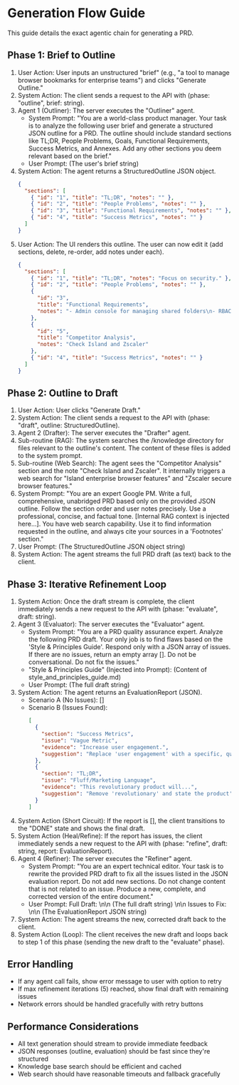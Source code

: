 # Generation Flow Guide

This guide details the exact agentic chain for generating a PRD.

## Phase 1: Brief to Outline

1. User Action: User inputs an unstructured "brief" (e.g., "a tool to manage browser bookmarks for enterprise teams") and clicks "Generate Outline."
2. System Action: The client sends a request to the API with (phase: "outline", brief: string).
3. Agent 1 (Outliner): The server executes the "Outliner" agent.
   - System Prompt: "You are a world-class product manager. Your task is to analyze the following user brief and generate a structured JSON outline for a PRD. The outline should include standard sections like TL;DR, People Problems, Goals, Functional Requirements, Success Metrics, and Annexes. Add any other sections you deem relevant based on the brief."
   - User Prompt: (The user's brief string)
4. System Action: The agent returns a StructuredOutline JSON object.
   ```json
   {
     "sections": [
       { "id": "1", "title": "TL;DR", "notes": "" },
       { "id": "2", "title": "People Problems", "notes": "" },
       { "id": "3", "title": "Functional Requirements", "notes": "" },
       { "id": "4", "title": "Success Metrics", "notes": "" }
     ]
   }
   ```
5. User Action: The UI renders this outline. The user can now edit it (add sections, delete, re-order, add notes under each).
   ```json
   {
     "sections": [
       { "id": "1", "title": "TL;DR", "notes": "Focus on security." },
       { "id": "2", "title": "People Problems", "notes": "" },
       {
         "id": "3",
         "title": "Functional Requirements",
         "notes": "- Admin console for managing shared folders\n- RBAC"
       },
       {
         "id": "5",
         "title": "Competitor Analysis",
         "notes": "Check Island and Zscaler"
       },
       { "id": "4", "title": "Success Metrics", "notes": "" }
     ]
   }
   ```

## Phase 2: Outline to Draft

1. User Action: User clicks "Generate Draft."
2. System Action: The client sends a request to the API with (phase: "draft", outline: StructuredOutline).
3. Agent 2 (Drafter): The server executes the "Drafter" agent.
4. Sub-routine (RAG): The system searches the /knowledge directory for files relevant to the outline's content. The content of these files is added to the system prompt.
5. Sub-routine (Web Search): The agent sees the "Competitor Analysis" section and the note "Check Island and Zscaler". It internally triggers a web search for "Island enterprise browser features" and "Zscaler secure browser features."
6. System Prompt: "You are an expert Google PM. Write a full, comprehensive, unabridged PRD based only on the provided JSON outline. Follow the section order and user notes precisely. Use a professional, concise, and factual tone. [Internal RAG context is injected here...]. You have web search capability. Use it to find information requested in the outline, and always cite your sources in a 'Footnotes' section."
7. User Prompt: (The StructuredOutline JSON object string)
8. System Action: The agent streams the full PRD draft (as text) back to the client.

## Phase 3: Iterative Refinement Loop

1. System Action: Once the draft stream is complete, the client immediately sends a new request to the API with (phase: "evaluate", draft: string).
2. Agent 3 (Evaluator): The server executes the "Evaluator" agent.
   - System Prompt: "You are a PRD quality assurance expert. Analyze the following PRD draft. Your only job is to find flaws based on the 'Style & Principles Guide'. Respond only with a JSON array of issues. If there are no issues, return an empty array []. Do not be conversational. Do not fix the issues."
   - "Style & Principles Guide" (Injected into Prompt): (Content of style_and_principles_guide.md)
   - User Prompt: (The full draft string)
3. System Action: The agent returns an EvaluationReport (JSON).
   - Scenario A (No Issues): []
   - Scenario B (Issues Found):
     ```json
     [
       {
         "section": "Success Metrics",
         "issue": "Vague Metric",
         "evidence": "Increase user engagement.",
         "suggestion": "Replace 'user engagement' with a specific, quantifiable metric like 'Daily Active Users (DAU)' or 'Average session duration'."
       },
       {
         "section": "TL;DR",
         "issue": "Fluff/Marketing Language",
         "evidence": "This revolutionary product will...",
         "suggestion": "Remove 'revolutionary' and state the product's function directly."
       }
     ]
     ```
4. System Action (Short Circuit): If the report is [], the client transitions to the "DONE" state and shows the final draft.
5. System Action (Heal/Refine): If the report has issues, the client immediately sends a new request to the API with (phase: "refine", draft: string, report: EvaluationReport).
6. Agent 4 (Refiner): The server executes the "Refiner" agent.
   - System Prompt: "You are an expert technical editor. Your task is to rewrite the provided PRD draft to fix all the issues listed in the JSON evaluation report. Do not add new sections. Do not change content that is not related to an issue. Produce a new, complete, and corrected version of the entire document."
   - User Prompt: Full Draft: \n\n (The full draft string) \n\n Issues to Fix: \n\n (The EvaluationReport JSON string)
7. System Action: The agent streams the new, corrected draft back to the client.
8. System Action (Loop): The client receives the new draft and loops back to step 1 of this phase (sending the new draft to the "evaluate" phase).

## Error Handling

- If any agent call fails, show error message to user with option to retry
- If max refinement iterations (5) reached, show final draft with remaining issues
- Network errors should be handled gracefully with retry buttons

## Performance Considerations

- All text generation should stream to provide immediate feedback
- JSON responses (outline, evaluation) should be fast since they're structured
- Knowledge base search should be efficient and cached
- Web search should have reasonable timeouts and fallback gracefully
